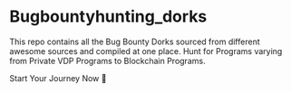 # Bugbountyhunting_dorks
This repo contains all the Bug Bounty Dorks sourced from different awesome sources and compiled at one place.
Hunt for Programs varying from Private VDP Programs to Blockchain Programs.

Start Your Journey Now 💪
